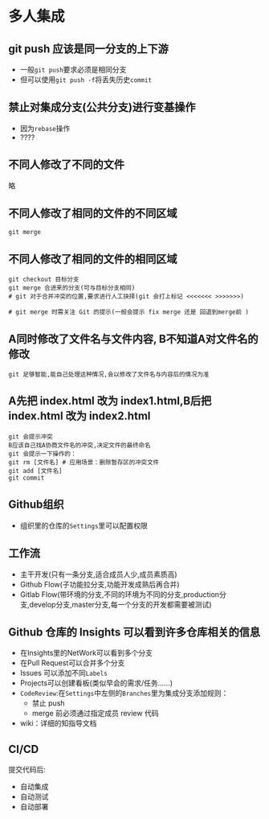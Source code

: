 # 多人集成

## git push 应该是同一分支的上下游
- 一般`git push`要求必须是相同分支
- 但可以使用`git push -f`将丢失历史`commit`

##  禁止对集成分支(公共分支)进行变基操作
- 因为`rebase`操作
- ????

## 不同人修改了不同的文件
略

## 不同人修改了相同的文件的不同区域
`git merge`

## 不同人修改了相同的文件的相同区域
```shell
git checkout 目标分支
git merge 合进来的分支(可与目标分支相同)
# git 对于合并冲突的位置,要求进行人工抉择(git 会打上标记 <<<<<<< >>>>>>>)

# git merge 时需关注 Git 的提示(一般会提示 fix merge 还是 回退到merge前 )
```

## A同时修改了文件名与文件内容, B不知道A对文件名的修改
```shell
git 足够智能,能自己处理这种情况,会以修改了文件名与内容后的情况为准
```

## A先把 index.html 改为 index1.html,B后把 index.html 改为 index2.html
```shell
git 会提示冲突
B应该自己找A协商文件名的冲突,决定文件的最终命名
git 会提示一下操作的：
git rm [文件名] # 应用场景：删除暂存区的冲突文件
git add [文件名]
git commit
```

## Github组织
- 组织里的仓库的`Settings`里可以配置权限

## 工作流
- 主干开发(只有一条分支,适合成员人少,成员素质高)
- Github Flow(子功能拉分支,功能开发成熟后再合并)
- Gitlab Flow(带环境的分支,不同的环境为不同的分支,production分支,develop分支,master分支,每一个分支的开发都需要被测试)

## Github 仓库的 Insights 可以看到许多仓库相关的信息
- 在Insights里的NetWork可以看到多个分支
- 在Pull Request可以合并多个分支
- Issues 可以添加不同`Labels`
- Projects可以创建看板(类似早会的需求/任务......) 
- `CodeReview`:在`Settings`中左侧的`Branches`里为集成分支添加规则：
  * 禁止 push
  * merge 前必须通过指定成员 review 代码
- wiki：详细的知指导文档

## CI/CD
提交代码后:  
- 自动集成
- 自动测试
- 自动部署